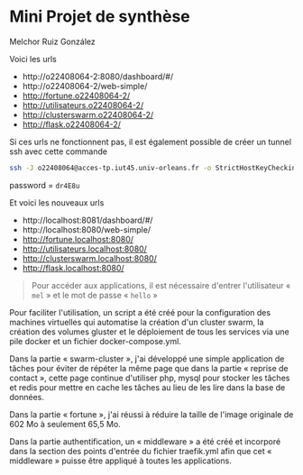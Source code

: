 # Mini Projet de synthèse
Melchor Ruiz González

Voici les urls
- http://o22408064-2:8080/dashboard/#/
- http://o22408064-2/web-simple/
- http://fortune.o22408064-2/
- http://utilisateurs.o22408064-2/
- http://clusterswarm.o22408064-2/
- http://flask.o22408064-2/

Si ces urls ne fonctionnent pas, il est également possible de créer un tunnel ssh avec cette commande
```bash
ssh -J o22408064@acces-tp.iut45.univ-orleans.fr -o StrictHostKeyChecking=no -L 8080:0.0.0.0:80 -L 8081:0.0.0.0:8080 -N o22408064@o22408064-2
```
password = ```dr4E8u```

Et voici les nouveaux urls
- http://localhost:8081/dashboard/#/
- http://localhost:8080/web-simple/
- http://fortune.localhost:8080/
- http://utilisateurs.localhost:8080/
- http://clusterswarm.localhost:8080/
- http://flask.localhost:8080/

> Pour accéder aux applications, il est nécessaire d'entrer l'utilisateur « ```mel``` » et le mot de passe « ```hello``` »

Pour faciliter l'utilisation, un script a été créé pour la configuration des machines virtuelles qui automatise la création d'un cluster swarm, la création des volumes gluster et le déploiement de tous les services via une pile docker et un fichier docker-compose.yml.


Dans la partie « swarm-cluster », j'ai développé une simple application de tâches pour éviter de répéter la même page que dans la partie « reprise de contact », cette page continue d'utiliser php, mysql pour stocker les tâches et redis pour mettre en cache les tâches au lieu de les lire dans la base de données.


Dans la partie « fortune », j'ai réussi à réduire la taille de l'image originale de 602 Mo à seulement 65,5 Mo. 

Dans la partie authentification, un « middleware » a été créé et incorporé dans la section des points d'entrée du fichier traefik.yml afin que cet « middleware » puisse être appliqué à toutes les applications.
